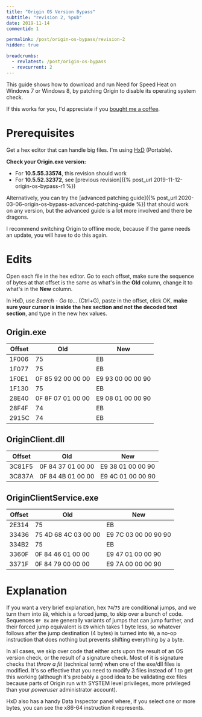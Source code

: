 ```yaml
---
title: "Origin OS Version Bypass"
subtitle: "revision 2, %pub"
date: 2019-11-14
commentid: 1

permalink: /post/origin-os-bypass/revision-2
hidden: true

breadcrumbs:
  - revlatest: /post/origin-os-bypass
  - revcurrent: 2
---
```


This guide shows how to download and run Need for Speed Heat on Windows 7 or Windows 8, by patching Origin to disable its operating system check.

If this works for you, I'd appreciate if you [bought me a coffee](https://ko-fi.com/chylex).

# Prerequisites

Get a hex editor that can handle big files. I'm using [HxD](https://mh-nexus.de/en/hxd/) (Portable).

**Check your Origin.exe version:**
- For **10.5.55.33574**, this revision should work
- For **10.5.52.32372**, see [previous revision]({% post_url 2019-11-12-origin-os-bypass-r1 %})

Alternatively, you can try the [advanced patching guide]({% post_url 2020-03-06-origin-os-bypass-advanced-patching-guide %}) that should work on any version, but the advanced guide is a lot more involved and there be dragons.

I recommend switching Origin to offline mode, because if the game needs an update, you will have to do this again.

# Edits

Open each file in the hex editor. Go to each offset, make sure the sequence of bytes at that offset is the same as what's in the **Old** column, change it to what's in the **New** column.

In HxD, use *Search - Go to...* (Ctrl+G), paste in the offset, click OK, **make sure your cursor is inside the hex section and not the decoded text section**, and type in the new hex values.

## Origin.exe

| Offset | Old | New |
| ------ | --- | --- |
| 1F006 | 75 | EB |
| 1F077 | 75 | EB |
| 1F0E1 | 0F 85 92 00 00 00 | E9 93 00 00 00 90 |
| 1F130 | 75 | EB |
| 28E40 | 0F 8F 07 01 00 00 | E9 08 01 00 00 90 |
| 28F4F | 74 | EB |
| 2915C | 74 | EB |

## OriginClient.dll

| Offset | Old | New |
| ------ | --- | --- |
| 3C81F5 | 0F 84 37 01 00 00 | E9 38 01 00 00 90 |
| 3C837A | 0F 84 4B 01 00 00 | E9 4C 01 00 00 90 |

## OriginClientService.exe

| Offset | Old | New |
| ------ | --- | --- |
| 2E314 | 75 | EB |
| 33436 | 75 4D 68 4C 03 00 00 | E9 7C 03 00 00 90 90 |
| 334B2 | 75 | EB |
| 3360F | 0F 84 46 01 00 00 | E9 47 01 00 00 90 |
| 3371F | 0F 84 79 00 00 00 | E9 7A 00 00 00 90 |

# Explanation

If you want a very brief explanation, hex `74`/`75` are conditional jumps, and we turn them into `EB`, which is a forced jump, to skip over a bunch of code. Sequences `0F 8x` are generally variants of jumps that can jump further, and their forced jump equivalent is `E9` which takes 1 byte less, so whatever follows after the jump destination (4 bytes) is turned into `90`, a no-op instruction that does nothing but prevents shifting everything by a byte.

In all cases, we skip over code that either acts upon the result of an OS version check, or the result of a signature check. Most of it is signature checks that *throw a fit* (technical term) when one of the exe/dll files is modified. It's so effective that you need to modify 3 files instead of 1 to get this working (although it's probably a good idea to be validating exe files because parts of Origin run with SYSTEM level privileges, more privileged than your *poweruser* administrator account).

HxD also has a handy Data Inspector panel where, if you select one or more bytes, you can see the x86-64 instruction it represents.
